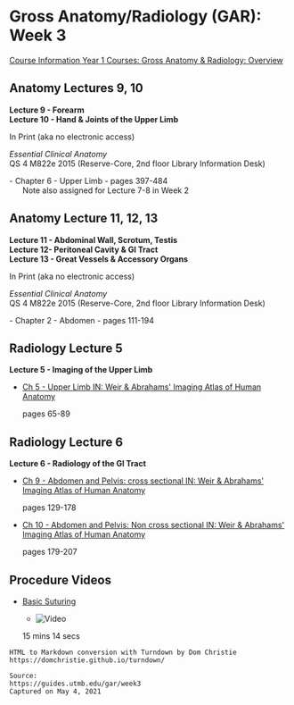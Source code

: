 # Gross Anatomy/Radiology (GAR): Week 3

[Course Information Year 1 Courses: Gross Anatomy & Radiology: Overview](/usmle/gar/course-information.md)

## Anatomy Lectures 9, 10

**Lecture 9 - Forearm**  
**Lecture 10 - Hand & Joints of the Upper Limb**

In Print (aka no electronic access)

_Essential Clinical Anatomy_  
QS 4 M822e 2015 (Reserve-Core, 2nd floor Library Information Desk)

\- Chapter 6 - Upper Limb - pages 397-484   
      Note also assigned for Lecture 7-8 in Week 2

## Anatomy Lecture 11, 12, 13

**Lecture 11 - Abdominal Wall, Scrotum, Testis**  
**Lecture 12- Peritoneal Cavity & GI Tract**  
**Lecture 13 - Great Vessels & Accessory Organs**

In Print (aka no electronic access)

_Essential Clinical Anatomy_  
QS 4 M822e 2015 (Reserve-Core, 2nd floor Library Information Desk)

\- Chapter 2 - Abdomen - pages 111-194

## Radiology Lecture 5

**Lecture 5 - Imaging of the Upper Limb**

*   [Ch 5 - Upper Limb IN: Weir & Abrahams' Imaging Atlas of Human Anatomy](http://libux.utmb.edu/login?url=https://www.clinicalkey.com/#!/content/book/3-s2.0-B9780723438267000058)
    
    pages 65-89
    

## Radiology Lecture 6

**Lecture 6 - Radiology of the GI Tract**

*   [Ch 9 - Abdomen and Pelvis: cross sectional IN: Weir & Abrahams' Imaging Atlas of Human Anatomy](http://libux.utmb.edu/login?url=https://www.clinicalkey.com/#!/content/book/3-s2.0-B9780723438267000095)
    
    pages 129-178
    
*   [Ch 10 - Abdomen and Pelvis: Non cross sectional IN: Weir & Abrahams' Imaging Atlas of Human Anatomy](http://libux.utmb.edu/login?url=https://www.clinicalkey.com/#!/content/book/3-s2.0-B9780723438267000101)
    
    pages 179-207
    

## Procedure Videos

*   [Basic Suturing](http://libux.utmb.edu/login?url=https://accessmedicine.mhmedical.com/MultimediaPlayer.aspx?MultimediaID=17670490)
    
    *   ![Video](//libapps.s3.amazonaws.com/sites/998/icons/11712/PlayButton.png "Video  ")
    
    15 mins 14 secs

```
HTML to Markdown conversion with Turndown by Dom Christie
https://domchristie.github.io/turndown/

Source:
https://guides.utmb.edu/gar/week3
Captured on May 4, 2021
```
